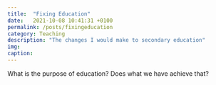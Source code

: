 ```yaml
---
title:  "Fixing Education"
date:   2021-10-08 10:41:31 +0100
permalink: /posts/fixingeducation
category: Teaching
description: "The changes I would make to secondary education"
img:
caption:
---
```


What is the purpose of education? Does what we have achieve that? 
